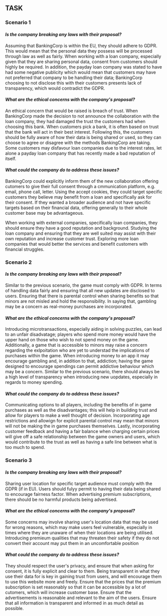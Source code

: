 ## TASK

### Scenario 1

#### *Is the company breaking any laws with their proposal?*

Assuming that BankingCorp is within the EU, they should adhere to GDPR. This would mean that the personal data they possess will be processed through law as well as fairly. When working with a loan company, especially given that they are sharing personal data, consent from customers should highly be required. In addition, the payday loan company was stated to have had some negative publicity which would mean that customers may have not preferred that company to be handling their data; BankingCorp choosing to not disclose this with their customers presents lack of transparency, which would contradict the GDPR.


#### *What are the ethical concerns with the company's proposal?*

An ethical concern that would be raised is breach of trust. When BankingCorp made the decision to not announce the collaboration with the loan company, they had damaged the trust the customers had when choosing this bank. When customers pick a bank, it is often based on trust that the bank will act in their best interest. Following this, the customers should be fully aware of how their data is being shared or used, so they can choose to agree or disagree with the methods BankingCorp are taking. Some customers may disfavour loan companies due to the interest rates, let alone a payday loan company that has recently made a bad reputation of itself.

#### *What could the company do to address these issues?*

BankingCorp could explicitly inform them of the new collaboration offering cutomers to give their full consent through a cmmunication platform, e.g. email, phone call, letter. Using the accept cookies, they could target specific customers they believe may benefit from a loan and specifically ask for their consent. If they wanted a broader audience and not have specific targets based on their financial data, offering generally to their whole customer base may be advantageous. 

When working with external companies, specifically loan companies, they should ensure they have a good reputation and background. Studying the loan company and ensuring that they are well suited may assist with their own reputation and increase customer trust. Exploring more loan companies that would better the services and benefit customers with financial struggles.

### Scenario 2

#### *Is the company breaking any laws with their proposal?*

Similar to the previous scenario, the game must comply with GDPR. In terms of handling data fairly and ensuring that all new updates are disclosed to users. Ensuring that there is parental control when sharing benefits so that minors are not misled and hold the responsibility. In saying that, gambling may be a concern as real-money purchases are incorporated.


#### *What are the ethical concerns with the company's proposal?*

Introducing microtransactions, especially aiding in solving puzzles, can lead to an unfair disadvatage; players who spend more money would have the upper hand on those who wish to not spend money on the game. Additionally, a game that is accessible to minors may raise a concern regarding the exlpoitation who are yet to understad the implications of purchases within the game. When introducing money to an app it may encourage gambling and, in addition to that, addiction; having the game designed to encourage spendings can permit addictive behaviour which may be a concern. Similar to the previous scenario, there should always be a high level of transparency when introducing new uopdates, especially in regards to money spending.

#### *What could the company do to address these issues?*

Communicating options to all players, including the benefits of in game purchases as well as the disadvantages; this will help in building trust and allow for players to make a well thought of decision. Incorporating age restrictions and allowign for explicit parental control may mean that minors will not be making the in game purchases themselves. Lastly, incorporating customer feedback and having a fair balance when charging certain prices will give off a safe relationship between the game owners and users, which would contribute to the trust as well as having a safe line between what is too much to spend.

### Scenario 3

#### *Is the company breaking any laws with their proposal?*

Sharing user location for specific target audience must comply with the GDPR (if in EU). Users should fulyy permit to having their data being shared to encourage fairness factor. When advertising premium subscriptions, there should be no harmful products being advertised.

#### *What are the ethical concerns with the company's proposal?*

Some concerns may involve sharing user's location data that may be used for wrong reasons, which may make users feel vulnerable, especially in times where they are unaware of when their locations are being utilised. Introducing premieum qualities that may threaten their safety if they do not convert their account may put them in an uncomfortable position

#### *What could the company do to address these issues?*

They should respect the user's privacy, and ensure that when asking for consent, it is fully explicit and clear to them. Being transparent in what they use their data for is key in gaining trust from users, and will encourage them to use this website more and freely. Ensure that the prices that the premium subscription is set reasonably so that it can be accessible by a lot of cutomers, which will increase customer base. Ensure that the advertisements is reasonable and relevant to the aim of the users. Ensure that all information is transparent and informed in as much detail as possible.